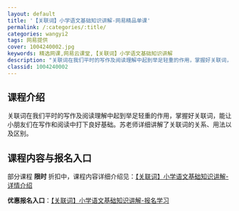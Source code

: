 ```yaml
---
layout: default
title: '【关联词】小学语文基础知识讲解-网易精品单课'
permalink: /:categories/:title/
categories: wangyi2
tags: 网易提供
cover: 1004240002.jpg
keywords: 精选网课,网易云课堂,【关联词】小学语文基础知识讲解
description: "关联词在我们平时的写作及阅读理解中起到举足轻重的作用，掌握好关联词，能让小朋友们在写作和阅读中打下良好基础。苏老师详细讲解了关联词的关系、用法以及区别。【关联词】小学语文基础知识讲解"
classid: 1004240002
---
```


## 课程介绍

关联词在我们平时的写作及阅读理解中起到举足轻重的作用，掌握好关联词，能让小朋友们在写作和阅读中打下良好基础。苏老师详细讲解了关联词的关系、用法以及区别。

## 课程内容与报名入口

部分课程 **限时** 折扣中，课程内容详细介绍见：[【关联词】小学语文基础知识讲解-详情介绍](https://study.163.com/course/introduction/1004240002.htm?share=1&shareId=1025206652&utm_campaign=share&utm_medium=iphoneShare&utm_source=&utm_u=1025206652)

**优惠报名入口**：[【关联词】小学语文基础知识讲解-报名学习](https://study.163.com/course/introduction/1004240002.htm?share=1&shareId=1025206652&utm_campaign=share&utm_medium=iphoneShare&utm_source=&utm_u=1025206652)

